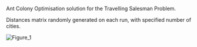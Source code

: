Ant Colony Optimisation solution for the Travelling Salesman Problem.

Distances matrix randomly generated on each run, with specified number of cities.

![Figure_1](https://github.com/jackoubridge/aco-tscp/assets/116497746/5e9c54d1-16dc-4973-87a1-f8e163cab934)

